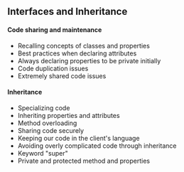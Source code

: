 ## Interfaces and Inheritance

#### Code sharing and maintenance
- Recalling concepts of classes and properties
- Best practices when declaring attributes
- Always declaring properties to be private initially
- Code duplication issues
- Extremely shared code issues

#### Inheritance
- Specializing code
- Inheriting properties and attributes
- Method overloading
- Sharing code securely
- Keeping our code in the client's language
- Avoiding overly complicated code through inheritance
- Keyword "super"
- Private and protected method and properties